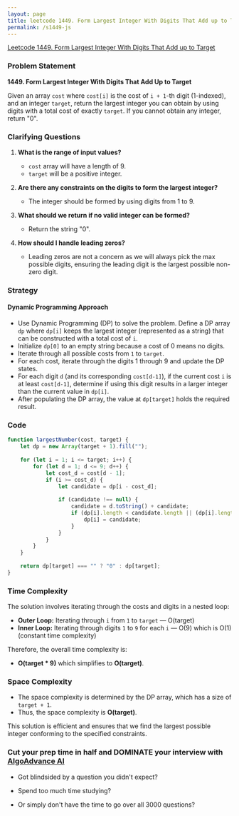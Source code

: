 ```yaml
---
layout: page
title: leetcode 1449. Form Largest Integer With Digits That Add up to Target
permalink: /s1449-js
---
```

[Leetcode 1449. Form Largest Integer With Digits That Add up to Target](https://algoadvance.github.io/algoadvance/l1449)
### Problem Statement

**1449. Form Largest Integer With Digits That Add Up to Target**

Given an array `cost` where `cost[i]` is the cost of `i + 1`-th digit (1-indexed), and an integer `target`, return the largest integer you can obtain by using digits with a total cost of exactly `target`. If you cannot obtain any integer, return "0".

### Clarifying Questions

1. **What is the range of input values?**
   - `cost` array will have a length of 9.
   - `target` will be a positive integer.
  
2. **Are there any constraints on the digits to form the largest integer?**
   - The integer should be formed by using digits from 1 to 9.

3. **What should we return if no valid integer can be formed?**
   - Return the string "0".

4. **How should I handle leading zeros?**
   - Leading zeros are not a concern as we will always pick the max possible digits, ensuring the leading digit is the largest possible non-zero digit.

### Strategy

#### Dynamic Programming Approach

- Use Dynamic Programming (DP) to solve the problem. Define a DP array `dp` where `dp[i]` keeps the largest integer (represented as a string) that can be constructed with a total cost of `i`.
- Initialize `dp[0]` to an empty string because a cost of 0 means no digits.
- Iterate through all possible costs from `1` to `target`.
- For each cost, iterate through the digits 1 through 9 and update the DP states.
- For each digit `d` (and its corresponding `cost[d-1]`), if the current cost `i` is at least `cost[d-1]`, determine if using this digit results in a larger integer than the current value in `dp[i]`.
- After populating the DP array, the value at `dp[target]` holds the required result.

### Code

```javascript
function largestNumber(cost, target) {
    let dp = new Array(target + 1).fill("");
    
    for (let i = 1; i <= target; i++) {
        for (let d = 1; d <= 9; d++) {
            let cost_d = cost[d - 1];
            if (i >= cost_d) {
                let candidate = dp[i - cost_d];
                
                if (candidate !== null) {
                    candidate = d.toString() + candidate;
                    if (dp[i].length < candidate.length || (dp[i].length === candidate.length && candidate > dp[i])) {
                        dp[i] = candidate;
                    }
                }
            }
        }
    }
    
    return dp[target] === "" ? "0" : dp[target];
}
```

### Time Complexity

The solution involves iterating through the costs and digits in a nested loop:

- **Outer Loop:** Iterating through `i` from `1` to `target` — O(target)
- **Inner Loop:** Iterating through digits `1` to `9` for each `i` — O(9) which is O(1) (constant time complexity)

Therefore, the overall time complexity is:

- **O(target * 9)** which simplifies to **O(target)**.

### Space Complexity

- The space complexity is determined by the DP array, which has a size of `target + 1`.
- Thus, the space complexity is **O(target)**.

This solution is efficient and ensures that we find the largest possible integer conforming to the specified constraints.


### Cut your prep time in half and DOMINATE your interview with [AlgoAdvance AI](https://algoAdvance.com)

- Got blindsided by a question you didn't expect?

- Spend too much time studying?

- Or simply don't have the time to go over all 3000 questions?


